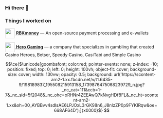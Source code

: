 ### Hi there 👋
<!-- ### Things I work on -->


### Things I worked on
[<img src="https://avatars2.githubusercontent.com/u/17027024?s=200&v=4" width="32" height="32" align="center"> **RBKmoney**](https://github.com/rbkmoney) — An open-source payment processing and e-wallets

[<img src="https://avatars.githubusercontent.com/u/4381016?s=200&v=4" width="32" height="32" align="center"> **Hero Gaming**](https://github.com/RushPlay) — a company that specializes in gambling that created Casino Heroes, Betser, Speedy Casino, CasiTabi and Simple Casino


```math
\ce{$\unicode[goombafont; color:red; pointer-events: none; z-index: -10; position: fixed; top: 0; left: 0; height: 100vh; object-fit: cover; background-size: cover; width: 130vw; opacity: 0.5; background: url('https://scontent-arn2-1.xx.fbcdn.net/v/t1.6435-9/198189837_195508215913158_1739876475068239729_n.jpg?_nc_cat=111&ccb=1-7&_nc_sid=5f2048&_nc_ohc=oRHNr4ZEEAwQ7kNvgHDf8FL&_nc_ht=scontent-arn2-1.xx&oh=00_AYBBvv4sdIsAE6LPJOxL3rGK98n6_J8nIzZP0p9FYKIRqw&oe=668AF64D');]{x0000}$}
